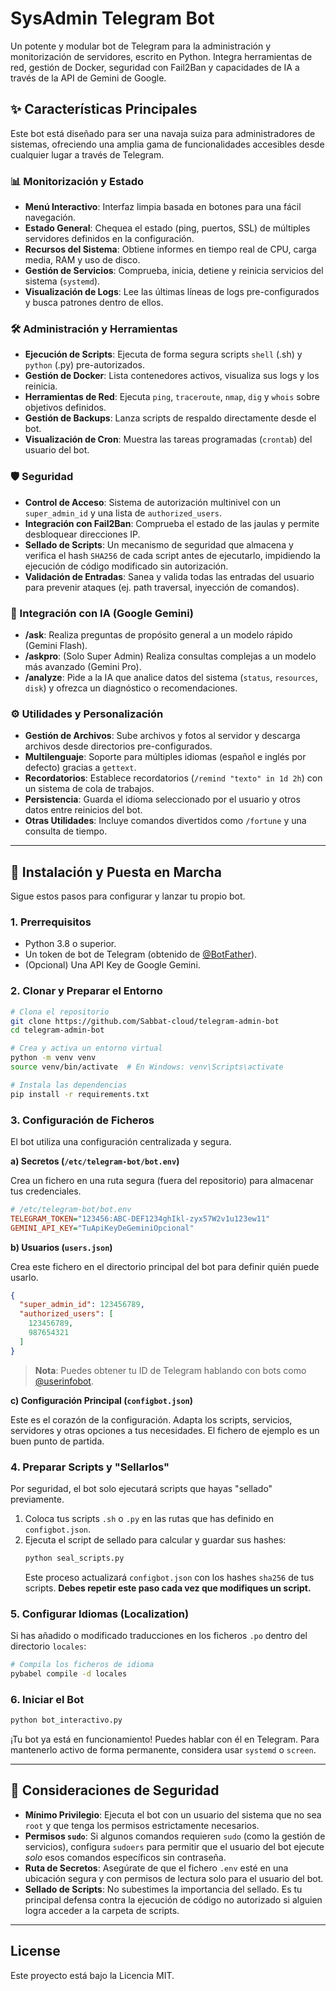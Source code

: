 # SysAdmin Telegram Bot

Un potente y modular bot de Telegram para la administración y monitorización de servidores, escrito en Python. Integra herramientas de red, gestión de Docker, seguridad con Fail2Ban y capacidades de IA a través de la API de Gemini de Google.


## ✨ Características Principales

Este bot está diseñado para ser una navaja suiza para administradores de sistemas, ofreciendo una amplia gama de funcionalidades accesibles desde cualquier lugar a través de Telegram.

### **📊 Monitorización y Estado**
- **Menú Interactivo**: Interfaz limpia basada en botones para una fácil navegación.
- **Estado General**: Chequea el estado (ping, puertos, SSL) de múltiples servidores definidos en la configuración.
- **Recursos del Sistema**: Obtiene informes en tiempo real de CPU, carga media, RAM y uso de disco.
- **Gestión de Servicios**: Comprueba, inicia, detiene y reinicia servicios del sistema (`systemd`).
- **Visualización de Logs**: Lee las últimas líneas de logs pre-configurados y busca patrones dentro de ellos.

### **🛠️ Administración y Herramientas**
- **Ejecución de Scripts**: Ejecuta de forma segura scripts `shell` (.sh) y `python` (.py) pre-autorizados.
- **Gestión de Docker**: Lista contenedores activos, visualiza sus logs y los reinicia.
- **Herramientas de Red**: Ejecuta `ping`, `traceroute`, `nmap`, `dig` y `whois` sobre objetivos definidos.
- **Gestión de Backups**: Lanza scripts de respaldo directamente desde el bot.
- **Visualización de Cron**: Muestra las tareas programadas (`crontab`) del usuario del bot.

### **🛡️ Seguridad**
- **Control de Acceso**: Sistema de autorización multinivel con un `super_admin_id` y una lista de `authorized_users`.
- **Integración con Fail2Ban**: Comprueba el estado de las jaulas y permite desbloquear direcciones IP.
- **Sellado de Scripts**: Un mecanismo de seguridad que almacena y verifica el hash `SHA256` de cada script antes de ejecutarlo, impidiendo la ejecución de código modificado sin autorización.
- **Validación de Entradas**: Sanea y valida todas las entradas del usuario para prevenir ataques (ej. path traversal, inyección de comandos).

### **🤖 Integración con IA (Google Gemini)**
- **/ask**: Realiza preguntas de propósito general a un modelo rápido (Gemini Flash).
- **/askpro**: (Solo Super Admin) Realiza consultas complejas a un modelo más avanzado (Gemini Pro).
- **/analyze**: Pide a la IA que analice datos del sistema (`status`, `resources`, `disk`) y ofrezca un diagnóstico o recomendaciones.

### **⚙️ Utilidades y Personalización**
- **Gestión de Archivos**: Sube archivos y fotos al servidor y descarga archivos desde directorios pre-configurados.
- **Multilenguaje**: Soporte para múltiples idiomas (español e inglés por defecto) gracias a `gettext`.
- **Recordatorios**: Establece recordatorios (`/remind "texto" in 1d 2h`) con un sistema de cola de trabajos.
- **Persistencia**: Guarda el idioma seleccionado por el usuario y otros datos entre reinicios del bot.
- **Otras Utilidades**: Incluye comandos divertidos como `/fortune` y una consulta de tiempo.

---

## 🚀 Instalación y Puesta en Marcha

Sigue estos pasos para configurar y lanzar tu propio bot.

### **1. Prerrequisitos**
- Python 3.8 o superior.
- Un token de bot de Telegram (obtenido de [@BotFather](https://t.me/BotFather)).
- (Opcional) Una API Key de Google Gemini.

### **2. Clonar y Preparar el Entorno**
```bash
# Clona el repositorio
git clone https://github.com/Sabbat-cloud/telegram-admin-bot
cd telegram-admin-bot

# Crea y activa un entorno virtual
python -m venv venv
source venv/bin/activate  # En Windows: venv\Scripts\activate

# Instala las dependencias
pip install -r requirements.txt
```

### **3. Configuración de Ficheros**

El bot utiliza una configuración centralizada y segura.

**a) Secretos (`/etc/telegram-bot/bot.env`)**

Crea un fichero en una ruta segura (fuera del repositorio) para almacenar tus credenciales.

```ini
# /etc/telegram-bot/bot.env
TELEGRAM_TOKEN="123456:ABC-DEF1234ghIkl-zyx57W2v1u123ew11"
GEMINI_API_KEY="TuApiKeyDeGeminiOpcional"
```

**b) Usuarios (`users.json`)**

Crea este fichero en el directorio principal del bot para definir quién puede usarlo.

```json
{
  "super_admin_id": 123456789,
  "authorized_users": [
    123456789,
    987654321
  ]
}
```
> **Nota**: Puedes obtener tu ID de Telegram hablando con bots como [@userinfobot](https://t.me/userinfobot).

**c) Configuración Principal (`configbot.json`)**

Este es el corazón de la configuración. Adapta los scripts, servicios, servidores y otras opciones a tus necesidades. El fichero de ejemplo es un buen punto de partida.

### **4. Preparar Scripts y "Sellarlos"**

Por seguridad, el bot solo ejecutará scripts que hayas "sellado" previamente.

1.  Coloca tus scripts `.sh` o `.py` en las rutas que has definido en `configbot.json`.
2.  Ejecuta el script de sellado para calcular y guardar sus hashes:
    ```bash
    python seal_scripts.py
    ```
    Este proceso actualizará `configbot.json` con los hashes `sha256` de tus scripts. **Debes repetir este paso cada vez que modifiques un script.**

### **5. Configurar Idiomas (Localization)**

Si has añadido o modificado traducciones en los ficheros `.po` dentro del directorio `locales`:
```bash
# Compila los ficheros de idioma
pybabel compile -d locales
```

### **6. Iniciar el Bot**
```bash
python bot_interactivo.py
```
¡Tu bot ya está en funcionamiento! Puedes hablar con él en Telegram. Para mantenerlo activo de forma permanente, considera usar `systemd` o `screen`.

---

## 🔐 Consideraciones de Seguridad

- **Mínimo Privilegio**: Ejecuta el bot con un usuario del sistema que no sea `root` y que tenga los permisos estrictamente necesarios.
- **Permisos `sudo`**: Si algunos comandos requieren `sudo` (como la gestión de servicios), configura `sudoers` para permitir que el usuario del bot ejecute *solo* esos comandos específicos sin contraseña.
- **Ruta de Secretos**: Asegúrate de que el fichero `.env` esté en una ubicación segura y con permisos de lectura solo para el usuario del bot.
- **Sellado de Scripts**: No subestimes la importancia del sellado. Es tu principal defensa contra la ejecución de código no autorizado si alguien logra acceder a la carpeta de scripts.

---

## License

Este proyecto está bajo la Licencia MIT.
